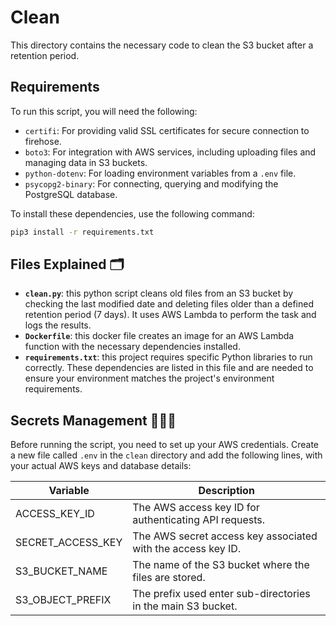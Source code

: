 # Clean
This directory contains the necessary code to clean the S3 bucket after a retention period. 

## Requirements
To run this script, you will need the following:
- `certifi`: For providing valid SSL certificates for secure connection to firehose.
- `boto3`: For integration with AWS services, including uploading files and managing data in S3 buckets.
- `python-dotenv`: For loading environment variables from a `.env` file.
- `psycopg2-binary`: For connecting, querying and modifying the PostgreSQL database.

To install these dependencies, use the following command:

```zsh
pip3 install -r requirements.txt
```

## Files Explained 🗂️
- **`clean.py`**: this python script cleans old files from an S3 bucket by checking the last modified date and deleting files older than a defined retention period (7 days). It uses AWS Lambda to perform the task and logs the results.
- **`Dockerfile`**: this docker file creates an image for an AWS Lambda function with the necessary dependencies installed.
- **`requirements.txt`**: this project requires specific Python libraries to run correctly. These dependencies are listed in this file and are needed to ensure your environment matches the project's environment requirements.

## Secrets Management 🕵🏽‍♂️
Before running the script, you need to set up your AWS credentials. Create a new file called `.env` in the `clean` directory and add the following lines, with your actual AWS keys and database details:

| Variable         | Description                                      |
|------------------|--------------------------------------------------|
| ACCESS_KEY_ID          | 	The AWS access key ID for authenticating API requests.    |
| SECRET_ACCESS_KEY          | The AWS secret access key associated with the access key ID.  |
| S3_BUCKET_NAME      | The name of the S3 bucket where the files are stored.          |
| S3_OBJECT_PREFIX          | 	The prefix used enter sub-directories in the main S3 bucket.                 |
